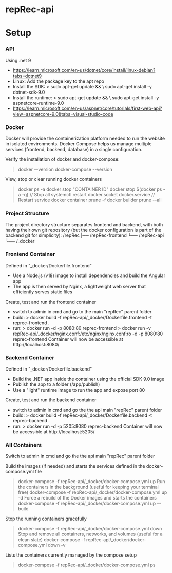 # repRec-api

# Setup

### API 
Using .net 9
- https://learn.microsoft.com/en-us/dotnet/core/install/linux-debian?tabs=dotnet9
- Linux: Add the package key to the apt repo
- Install the SDK:      > sudo apt-get update && \ sudo apt-get install -y dotnet-sdk-9.0
- Install the runtime:  > sudo apt-get update && \ sudo apt-get install -y aspnetcore-runtime-9.0
- https://learn.microsoft.com/en-us/aspnet/core/tutorials/first-web-api?view=aspnetcore-9.0&tabs=visual-studio-code

### Docker
Docker will provide the containerization platform needed to run the website in isolated environments. 
Docker Compose helps us manage multiple services (frontend, backend, database) in a single configuration.

Verify the installation of docker and docker-compose:
> docker --version
> docker-compose --version

View, stop or clear running docker containers
> docker ps -a
> docker stop "CONTAINER ID"
> docker stop $(docker ps -a -q)                    // Stop all
> systemctl restart docker.socket docker.service    // Restart service
> docker container prune -f
> docker builder prune --all

### Project Structure
The project directory structure separates frontend and backend, with both having their own git repository (but the docker configuration is part of the backend git for simplicity):
/repRec
|── /repRec-frontend
└── /repRec-api
    └── /_docker

### Frontend Container
Defined in "_docker/Dockerfile.frontend"
- Use a Node.js (v18) image to install dependencies and build the Angular app
- The app is then served by Nginx, a lightweight web server that efficiently serves static files

Create, test and run the frontend container
- switch to admin in cmd and go to the main "repRec" parent folder
- build:    > docker build -f repRec-api/_docker/Dockerfile.frontend -t reprec-frontend .
- run:      > docker run -d -p 8080:80 reprec-frontend
            > docker run -v repRec-api/_docker/nginx.conf:/etc/nginx/nginx.conf:ro -d -p 8080:80 reprec-frontend
Container will now be accessible at http://localhost:8080/

### Backend Container
Defined in "_docker/Dockerfile.backend"
- Build the .NET app inside the container using the official SDK 9.0 image
- Publish the app to a folder (/app/publish)
- Use a "light" runtime image to run the app and expose port 80

Create, test and run the backend container
- switch to admin in cmd and go the the api main "repRec" parent folder
- build:    > docker build -f repRec-api/_docker/Dockerfile.backend -t reprec-backend .
- run:      > docker run -d -p 5205:8080 reprec-backend
Container will now be accessible at http://localhost:5205/

### All Containers
Switch to admin in cmd and go the the api main "repRec" parent folder

Build the images (if needed) and starts the services defined in the docker-compose.yml file
> docker-compose -f repRec-api/_docker/docker-compose.yml up
Run the containers in the background (useful for keeping your terminal free)
> docker-compose -f repRec-api/_docker/docker-compose.yml up -d
Force a rebuild of the Docker images and starts the containers
> docker-compose -f repRec-api/_docker/docker-compose.yml up --build

Stop the running containers gracefully
> docker-compose -f repRec-api/_docker/docker-compose.yml down
Stop and remove all containers, networks, and volumes (useful for a clean slate)
> docker-compose -f repRec-api/_docker/docker-compose.yml down -v

Lists the containers currently managed by the compose setup
> docker-compose -f repRec-api/_docker/docker-compose.yml ps
